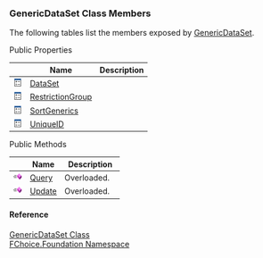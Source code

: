 ﻿### GenericDataSet Class Members

The following tables list the members exposed by [GenericDataSet](fcSDK~FChoice.Foundation.GenericDataSet.md).

Public Properties

|   | Name | Description |
| --- | --- | --- |
| ![Public Property](dotnetimages/publicProperty.png) | [DataSet](fcSDK~FChoice.Foundation.GenericDataSet~DataSet.md) |   |
| ![Public Property](dotnetimages/publicProperty.png) | [RestrictionGroup](fcSDK~FChoice.Foundation.GenericDataSet~RestrictionGroup.md) |   |
| ![Public Property](dotnetimages/publicProperty.png) | [SortGenerics](fcSDK~FChoice.Foundation.GenericDataSet~SortGenerics.md) |   |
| ![Public Property](dotnetimages/publicProperty.png) | [UniqueID](fcSDK~FChoice.Foundation.GenericDataSet~UniqueID.md) |   |



Public Methods

|   | Name | Description |
| --- | --- | --- |
| ![Public Method](dotnetimages/publicMethod.png) | [Query](fcSDK~FChoice.Foundation.GenericDataSet~Query.md) | Overloaded.    |
| ![Public Method](dotnetimages/publicMethod.png) | [Update](fcSDK~FChoice.Foundation.GenericDataSet~Update.md) | Overloaded.    |





#### Reference

[GenericDataSet Class](fcSDK~FChoice.Foundation.GenericDataSet.md)  
[FChoice.Foundation Namespace](fcSDK~FChoice.Foundation_namespace.md)